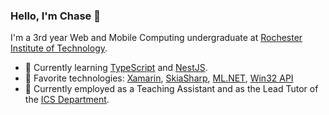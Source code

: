 ### Hello, I'm Chase 👋
I'm a 3rd year Web and Mobile Computing undergraduate at <a href="https://www.rit.edu/">Rochester Institute of Technology</a>.

- 🌱 Currently learning <a href="https://github.com/microsoft/TypeScript">TypeScript</a> and <a href="https://nestjs.com/">NestJS</a>.
- 🧪 Favorite technologies: <a href="https://dotnet.microsoft.com/apps/xamarin">Xamarin</a>, <a href="https://docs.microsoft.com/en-us/xamarin/xamarin-forms/user-interface/graphics/skiasharp/">SkiaSharp</a>, <a href="https://dotnet.microsoft.com/apps/machinelearning-ai/ml-dotnet">ML.NET<a/>, <a href="https://docs.microsoft.com/en-us/windows/win32/api/winuser/">Win32 API</a>
- 🔭 Currently employed as a Teaching Assistant and as the Lead Tutor of the <a href="https://www.rit.edu/ntid/ics">ICS Department</a>.
